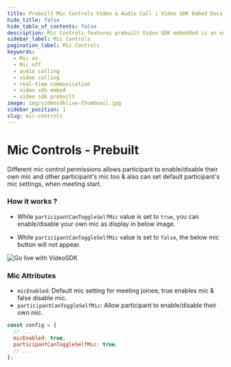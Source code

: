 ```yaml
---
title: Prebuilt Mic Controls Video & Audio Call | Video SDK Embed Docs
hide_title: false
hide_table_of_contents: false
description: Mic Controls features prebuilt Video SDK embedded is an easy-to-use video calling API. Video SDK Prebuilt makes it easy for developers to add video calls 10 in minutes to any website or app.
sidebar_label: Mic Controls
pagination_label: Mic Controls
keywords:
  - Mic on
  - Mic off
  - audio calling
  - video calling
  - real-time communication
  - video sdk embed
  - video sdk prebuilt
image: img/videosdklive-thumbnail.jpg
sidebar_position: 1
slug: mic-controls
---
```


# Mic Controls - Prebuilt

Different mic control permissions allows participant to enable/disable their own mic and other participant's mic too & also can set default participant's mic settings, when meeting start.

### How it works ?

- While `participantCanToggleSelfMic` value is set to `true`, you can enable/disable your own mic as display in below image.

- While `participantCanToggleSelfMic` value is set to `false`, the below mic button will not appear.

![Go live with VideoSDK](/img/prebuilt/prebuilt-mic.png)

### Mic Attributes

- `micEnabled`: Default mic setting for meeting joinee, true enables mic & false disable mic.
- `participantCanToggleSelfMic`: Allow participant to enable/disable their own mic.

```js title="index.html"
const config = {
  // ...
  micEnabled: true,
  participantCanToggleSelfMic: true,
  // ...
};
```
